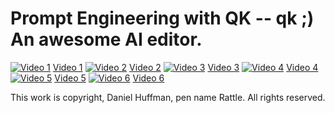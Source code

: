 # Prompt Engineering with QK  -- qk ;)  An awesome AI editor.

[![Video 1](https://img.youtube.com/vi/MlSIbU-mqPI/0.jpg)](https://youtu.be/MlSIbU-mqPI?si=e42PPp_eBn3YwJ0g)
[Video 1](https://youtu.be/MlSIbU-mqPI?si=e42PPp_eBn3YwJ0g)
[![Video 2](https://img.youtube.com/vi/Q-vie3IbLB0/0.jpg)](https://youtu.be/Q-vie3IbLB0?si=iJI5G4BFQ317kK-9)
[Video 2](https://youtu.be/Q-vie3IbLB0?si=iJI5G4BFQ317kK-9)
[![Video 3](https://img.youtube.com/vi/AGcBKN_SzOk/0.jpg)](https://youtu.be/AGcBKN_SzOk?si=vazxj_zi1ZP7D1MP)
[Video 3](https://youtu.be/AGcBKN_SzOk?si=vazxj_zi1ZP7D1MP)
[![Video 4](https://img.youtube.com/vi/b6raixKoOfc/0.jpg)](https://youtu.be/b6raixKoOfc?si=6hHP-BKROGKUi5P-)
[Video 4](https://youtu.be/b6raixKoOfc?si=6hHP-BKROGKUi5P-)
[![Video 5](https://img.youtube.com/vi/AIxsw72tWIU/0.jpg)](https://youtu.be/AIxsw72tWIU?si=u-kY76LCx9Rdwc37)
[Video 5](https://youtu.be/AIxsw72tWIU?si=u-kY76LCx9Rdwc37)
[![Video 6](https://img.youtube.com/vi/kodFMb1-Kas/0.jpg)](https://youtu.be/kodFMb1-Kas?si=SXmx-9ZIj-0jR4b9)
[Video 6](https://youtu.be/kodFMb1-Kas?si=SXmx-9ZIj-0jR4b9)

This work is copyright, Daniel Huffman, pen name Rattle. All rights reserved.


